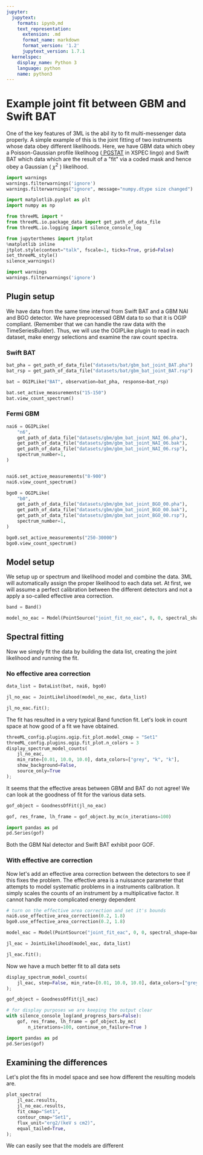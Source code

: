 ```yaml
---
jupyter:
  jupytext:
    formats: ipynb,md
    text_representation:
      extension: .md
      format_name: markdown
      format_version: '1.2'
      jupytext_version: 1.7.1
  kernelspec:
    display_name: Python 3
    language: python
    name: python3
---
```


# Example joint fit between GBM and Swift BAT

One of the key features of 3ML is the abil ity to fit multi-messenger data properly. A simple example of this is the joint fitting of two instruments whose data obey different likelihoods. Here, we have GBM data which obey a Poisson-Gaussian profile likelihoog (<a href=http://heasarc.gsfc.nasa.gov/docs/xanadu/xspec/manual/node293.html> PGSTAT</a> in XSPEC lingo) and Swift BAT which data which are the result of a "fit" via a coded mask and hence obey a Gaussian ( $\chi^2$ ) likelihood.


```python nbsphinx="hidden"
import warnings
warnings.filterwarnings('ignore')
warnings.filterwarnings("ignore", message="numpy.dtype size changed")
```


```python
import matplotlib.pyplot as plt
import numpy as np

from threeML import *
from threeML.io.package_data import get_path_of_data_file
from threeML.io.logging import silence_console_log


```


```python nbsphinx="hidden"
from jupyterthemes import jtplot
%matplotlib inline
jtplot.style(context="talk", fscale=1, ticks=True, grid=False)
set_threeML_style()
silence_warnings()

import warnings
warnings.filterwarnings('ignore')
```



## Plugin setup

We have data from the same time interval from Swift BAT and a GBM NAI and BGO detector. We have preprocessed GBM data to so that it is OGIP compliant. (Remember that we can handle the raw data with the TimeSeriesBuilder). Thus, we will use the OGIPLike plugin to read in each dataset, make energy selections and examine the raw count spectra. 



### Swift BAT

```python
bat_pha = get_path_of_data_file("datasets/bat/gbm_bat_joint_BAT.pha")
bat_rsp = get_path_of_data_file("datasets/bat/gbm_bat_joint_BAT.rsp")

bat = OGIPLike("BAT", observation=bat_pha, response=bat_rsp)

bat.set_active_measurements("15-150")
bat.view_count_spectrum()
```

### Fermi GBM

```python
nai6 = OGIPLike(
    "n6",
    get_path_of_data_file("datasets/gbm/gbm_bat_joint_NAI_06.pha"),
    get_path_of_data_file("datasets/gbm/gbm_bat_joint_NAI_06.bak"),
    get_path_of_data_file("datasets/gbm/gbm_bat_joint_NAI_06.rsp"),
    spectrum_number=1,
)


nai6.set_active_measurements("8-900")
nai6.view_count_spectrum()

bgo0 = OGIPLike(
    "b0",
    get_path_of_data_file("datasets/gbm/gbm_bat_joint_BGO_00.pha"),
    get_path_of_data_file("datasets/gbm/gbm_bat_joint_BGO_00.bak"),
    get_path_of_data_file("datasets/gbm/gbm_bat_joint_BGO_00.rsp"),
    spectrum_number=1,
)

bgo0.set_active_measurements("250-30000")
bgo0.view_count_spectrum()
```

## Model setup

We setup up or spectrum and likelihood model and combine the data. 3ML will automatically assign the proper likelihood to each data set. At first, we will assume a perfect calibration between the different detectors and not a apply a so-called effective area correction. 

```python
band = Band()

model_no_eac = Model(PointSource("joint_fit_no_eac", 0, 0, spectral_shape=band))
```

## Spectral fitting

Now we simply fit the data by building the data list, creating the joint likelihood and running the fit.


### No effective area correction

```python
data_list = DataList(bat, nai6, bgo0)

jl_no_eac = JointLikelihood(model_no_eac, data_list)

jl_no_eac.fit();
```

The fit has resulted in a very typical Band function fit. Let's look in count space at how good of a fit we have obtained.


```python
threeML_config.plugins.ogip.fit_plot.model_cmap = "Set1"
threeML_config.plugins.ogip.fit_plot.n_colors = 3
display_spectrum_model_counts(
    jl_no_eac, 
    min_rate=[0.01, 10.0, 10.0], data_colors=["grey", "k", "k"], 
    show_background=False,
    source_only=True
);
```

It seems that the effective areas between GBM and BAT do not agree! We can look at the goodness of fit for the various data sets.

```python
gof_object = GoodnessOfFit(jl_no_eac)

gof, res_frame, lh_frame = gof_object.by_mc(n_iterations=100)
```

```python
import pandas as pd
pd.Series(gof)
```

Both the GBM NaI detector and Swift BAT exhibit poor GOF.


### With effective are correction

Now let's add an effective area correction between the detectors to see if this fixes the problem. The effective area is a nuissance parameter that attempts to model systematic problems in a instruments calibration. It simply scales the counts of an instrument by a multiplicative factor. It cannot handle more complicated energy dependent 

```python
# turn on the effective area correction and set it's bounds
nai6.use_effective_area_correction(0.2, 1.8)
bgo0.use_effective_area_correction(0.2, 1.8)

model_eac = Model(PointSource("joint_fit_eac", 0, 0, spectral_shape=band))

jl_eac = JointLikelihood(model_eac, data_list)

jl_eac.fit();
```

Now we have a much better fit to all data sets

```python tags=["nbsphinx-thumbnail"]
display_spectrum_model_counts(
    jl_eac, step=False, min_rate=[0.01, 10.0, 10.0], data_colors=["grey", "k", "k"]
);
```

```python
gof_object = GoodnessOfFit(jl_eac)

# for display purposes we are keeping the output clear
with silence_console_log(and_progress_bars=False):
    gof, res_frame, lh_frame = gof_object.by_mc(
        n_iterations=100, continue_on_failure=True )
```

```python
import pandas as pd
pd.Series(gof)
```

## Examining the differences

Let's plot the fits in model space and see how different the resulting models are.


```python
plot_spectra(
    jl_eac.results,
    jl_no_eac.results,
    fit_cmap="Set1",
    contour_cmap="Set1",
    flux_unit="erg2/(keV s cm2)",
    equal_tailed=True,
);
```

We can easily see that the models are different 
